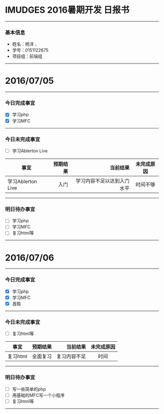 # IMUDGES 2016暑期开发 日报书



-----
### 基本信息
- 姓名：杨洋  、
- 学号：0151122675
- 项目组：前端组
 
 ------
# 2016/07/05
 ------
 
### 今日完成事宜
- [x]  学习php
- [x]  学习MFC
 
 ------
### 今日未完成事宜
- [ ] 学习Ablerton Live


| 事宜     |预期结果| 当前结果  | 未完成原因   | 
| --------   | -----:  | -----:  | :----:  |
| 学习Ablerton Live     | 入门    | 学习内容不足以达到入门水平   | 时间不够   | 

 
 ------
### 明日待办事宜
 - [ ] 学习php 
 - [ ] 学习MFC 
 - [ ] 复习html等
 ------
# 2016/07/06
 ------
 
### 今日完成事宜
- [x]  学习php
- [x]  学习MFC
- [x]  首胜
 
 ------
### 今日未完成事宜
- [ ] 复习html等


| 事宜     |预期结果| 当前结果  | 未完成原因   | 
| --------   | -----:  | -----:  | :----:  |
| 复习html    | 全面复习  | 复习内容不足   | 时间 | 

 
 ------
### 明日待办事宜
 - [ ] 写一些简单的php 
 - [ ] 用基础的MFC写一个小程序 
 - [ ] 复习html等
 ------

